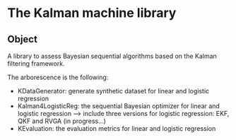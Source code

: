 # The Kalman machine library

## Object

A library to assess Bayesian sequential algorithms based on the Kalman filtering framework.

The arborescence is the following:

- KDataGenerator: generate synthetic dataset for linear and logistic regression
- Kalman4LogisticReg: the sequential Bayesian optimizer for linear and logistic regression 
  --> include three versions for logistic regression: EKF, QKF and RVGA (in progress...)
- KEvaluation: the evaluation metrics for linear and logistic regression
